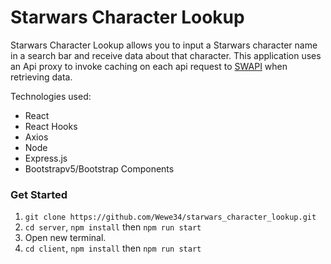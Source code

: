 # Starwars Character Lookup

Starwars Character Lookup allows you to input a Starwars character name in a search bar and receive data about that character. 
This application uses an Api proxy to invoke caching on each api request to [SWAPI](https://swapi.dev/) when retrieving data.

Technologies used:
* React 
* React Hooks
* Axios
* Node
* Express.js
* Bootstrapv5/Bootstrap Components

### Get Started

1) `git clone https://github.com/Wewe34/starwars_character_lookup.git` 
2) `cd server`, `npm install` then `npm run start`
3) Open new terminal. 
4) `cd client`, `npm install` then `npm run start` 

